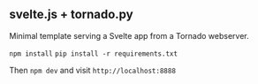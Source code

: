 svelte.js + tornado.py
---------------------

Minimal template serving a Svelte app from a Tornado webserver.

`npm install`
`pip install -r requirements.txt`

Then `npm dev` and visit `http://localhost:8888`

